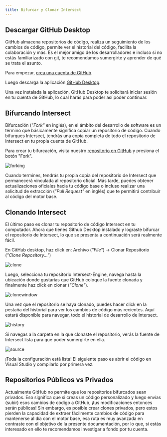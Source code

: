 ```yaml
---
title: Bifurcar y Clonar Intersect
---
```


## Descargar GitHub Desktop

GitHub almacena repositorios de código, realiza un seguimiento de los cambios de código, permite ver el historial del código, facilita la colaboración y más. Es el mejor amigo de los desarrolladores e incluso si no estás familiarizado con git, te recomendamos sumergirte y aprender de qué se trata el asunto.

Para empezar, [crea una cuenta de GitHub](https://github.com/join).

Luego descarga la aplicación [GitHub Desktop](https://desktop.github.com/).

Una vez instalada la aplicación, GitHub Desktop te solicitará iniciar sesión en tu cuenta de GitHub, lo cual harás para poder así poder continuar.

## Bifurcando Intersect

Bifurcación (_"Fork"_ en inglés), en el ámbito del desarrollo de software es un término que básicamente significa copiar un repositorio de código. Cuando bifurques Intersect, tendrás una copia completa de todo el repositorio de Intersect en tu propia cuenta de GitHub.

Para crear tu bifurcación, visita nuestro [repositorio en GitHub](https://github.com/AscensionGameDev/Intersect-Engine) y presiona el botón "Fork".

![forking](https://www.ascensiongamedev.com/resources/filehost/209a31015a60ae45664c25e82d17b688.png)

Cuando termines, tendrás tu propia copia del repositorio de Intersect que permanecerá vinculada al repositorio oficial. Más tarde, puedes obtener actualizaciones oficiales hacia tu código base o incluso realizar una solicitud de extracción (_"Pull Request"_ en inglés) que te permitirá contribuir al código del motor base.

## Clonando Intersect

El último paso es clonar tu repositorio de código Intersect en tu computador. Ahora que tienes Github Desktop instalado y lograste bifurcar el repositorio de Intersect, lo que se presenta a continuación será realmente fácil.

En GitHub desktop, haz click en: Archivo (_"File"_) -> Clonar Repositorio (_"Clone Repository..."_)

![clone](https://www.ascensiongamedev.com/resources/filehost/0af5968fd1c76523d47008fad2995e03.png)

Luego, selecciona tu repositorio Intersect-Engine, navega hasta la ubicación donde gustarías que GitHub coloque la fuente clonada y finalmente haz click en clonar (_"Clone"_).

![clonewindow](https://www.ascensiongamedev.com/resources/filehost/995b88e52387640a3737a6ac8038234a.png)

Una vez que el repositorio se haya clonado, puedes hacer click en la pestaña del historial para ver los cambios de código más recientes. Aquí estará disponible para navegar, todo el historial de desarrollo de Intersect.

![history](https://www.ascensiongamedev.com/resources/filehost/7016abaea36e72a6bcf00a6b6a3b9b3e.png)

Si navegas a la carpeta en la que clonaste el repositorio, verás la fuente de Intersect lista para que poder sumergirte en ella.

![source](https://www.ascensiongamedev.com/resources/filehost/34775c4d0e6b0359eb1aa908eb4a228d.png)

¡Toda la configuración está lista! El siguiente paso es abrir el código en Visual Studio y compilarlo por primera vez.

## Repositorios Públicos vs Privados

Actualmente GitHub no permite que los repositorios bifurcados sean privados. Eso significa que si creas un código personalizado y luego envías (subir) esos cambios de código a GitHub, ¡tus modificaciones entonces serán públicas! Sin embargo, es posible crear clones privados, pero estos pierden la capacidad de extraer fácilmente cambios de código para mantenerse al día con el motor base, esa ruta es muy avanzada en contraste con el objetivo de la presente documentación, por lo que, si estás interesado en ello te recomendamos investigar a fondo por tu cuenta.
